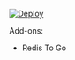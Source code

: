 [![Deploy](https://www.herokucdn.com/deploy/button.png)](https://heroku.com/deploy)

Add-ons:

- Redis To Go
